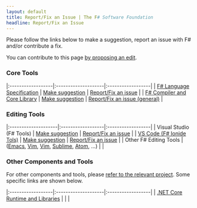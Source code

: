 ```yaml
---
layout: default
title: Report/Fix an Issue | The F# Software Foundation
headline: Report/Fix an Issue
---
```


Please follow the links below to make a suggestion, report an issue with F# and/or contribute a fix.  

You can contribute to this page [by proposing an edit](https://github.com/fsharp/fsfoundation/edit/gh-pages/guides/engineering/issues.md).


### Core Tools

|:------------------|:--------------------|:------------------|
| [F# Language Specification](http://fsharp.org/specs/language-spec/) |   [Make suggestion](https://github.com/fsharp/fslang-suggestions) |          [Report/Fix an issue](http://fsharp.org/specs/language-spec/)      | 
| [F# Compiler and Core Library](https://github.com/dotnet/fsharp)   |                 [Make suggestion](https://github.com/fsharp/fslang-suggestions) | [Report/Fix an issue (general)](https://github.com/dotnet/fsharp/issues) | 

### Editing Tools

|:--------------------|:------------------|:------------------|
| Visual Studio (F# Tools) | [Make suggestion](https://github.com/dotnet/fsharp)     | [Report/Fix an issue](https://github.com/dotnet/fsharp/issues) |
| [VS Code (F# Ionide Tols)](https://ionide.io/) | [Make suggestion](https://ionide.io/)     | [Report/Fix an issue](https://ionide.io/) |
| Other F# Editing Tools | ([Emacs](https://github.com/fsharp/emacs-fsharp-mode), [Vim](https://github.com/fsharp/vim-fsharp), [Vim](https://github.com/fsharp/vim-fsharp), [Sublime](https://github.com/fsharp/sublime-fsharp-package), [Atom](https://github.com/fsprojects/atom-fsharp), ...) |      |  


### Other Components and Tools

For other components and tools, please [refer to the relevant project](http://fsharp.org/community/projects). Some specific links are shown below.

|:------------------|:--------------------|:------------------|
| [.NET Core Runtime and Libraries](https://dotnet.microsoft.com/)      | |   | 



